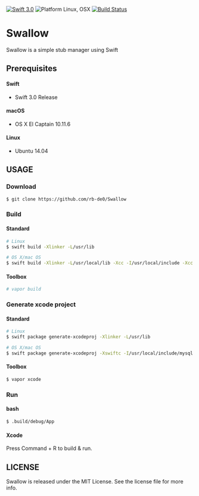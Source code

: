 [![Swift 3.0](https://img.shields.io/badge/Swift-3.0-orange.svg)](https://swift.org)
![Platform Linux, OSX](https://img.shields.io/badge/Platforms-Linux%2C%20OSX-lightgray.svg)
[![Build Status](https://travis-ci.org/rb-de0/Swallow.svg?branch=master)](https://travis-ci.org/rb-de0/Swallow)

# Swallow

Swallow is a simple stub manager using Swift

## Prerequisites

#### Swift

- Swift 3.0 Release

#### macOS

- OS X El Captain 10.11.6

#### Linux

- Ubuntu 14.04

## USAGE

### Download

```bash
$ git clone https://github.com/rb-de0/Swallow
```

### Build

#### Standard

```bash
# Linux
$ swift build -Xlinker -L/usr/lib

# OS X/mac OS
$ swift build -Xlinker -L/usr/local/lib -Xcc -I/usr/local/include -Xcc -I/usr/local/include/mysql
```

#### Toolbox

```bash
# vapor build
```

### Generate xcode project

#### Standard

```bash
# Linux
$ swift package generate-xcodeproj -Xlinker -L/usr/lib

# OS X/mac OS
$ swift package generate-xcodeproj -Xswiftc -I/usr/local/include/mysql -Xswiftc -I/usr/local/include -Xlinker -L/usr/local/lib
```

#### Toolbox

```bash
$ vapor xcode
```

### Run

#### bash

```bash
$ .build/debug/App
```

#### Xcode

Press Command + R to build & run.

## LICENSE

Swallow is released under the MIT License. See the license file for more info.

